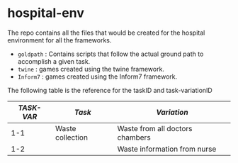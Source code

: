 # hospital-env
The repo contains all the files that would be created for the hospital environment for all the frameworks.

* ```goldpath``` : Contains scripts that follow the actual ground path to accomplish a given task.
* ```twine``` : games created using the twine framework.
* ```Inform7``` : games created using the Inform7 framework.

The following table is the reference for the taskID and task-variationID

| ***TASK-VAR*** | ***Task*** | ***Variation*** |
| -------------- | ---------- | --------------- |
| 1-1 | Waste collection | Waste from all doctors chambers |
| 1-2 |  | Waste information from nurse |


